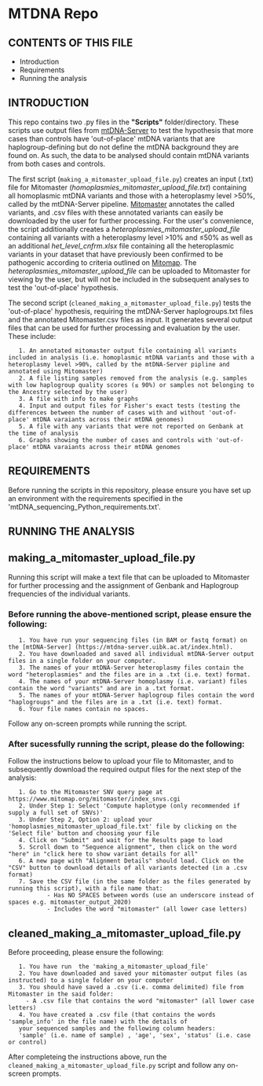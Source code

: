 # MTDNA Repo

CONTENTS OF THIS FILE
---------------------

 * Introduction
 * Requirements
 * Running the analysis

INTRODUCTION
------------
This repo contains two .py files in the **"Scripts"** folder/directory.
These scripts use output files from [mtDNA-Server](https://mtdna-server.uibk.ac.at/index.html) to test the hypothesis that more cases than controls have 'out-of-place' mtDNA variants that are haplogroup-defining but do not define the mtDNA background they are found on. As such, the data to be analysed should contain mtDNA variants from both cases and controls. 

The first script (```making_a_mitomaster_upload_file.py```) creates an input (.txt) file for Mitomaster (_homoplasmies_mitomaster_upload_file.txt_) containing all homoplasmic mtDNA variants and those with a heteroplasmy level >50%, called by the mtDNA-Server pipeline. [Mitomaster](https://www.mitomap.org/foswiki/bin/view/MITOMASTER/WebHome) annotates the called variants, and .csv files with these annotated variants can easily be downloaded by the user for further processing. For the user's convenience, the script additionally creates a _heteroplasmies_mitomaster_upload_file_ containing all variants with a heteroplasmy level >10% and ≤50% as well as an additional _het_level_cnfrm.xlsx_ file containing all the heteroplasmic variants in your dataset that have previously been confirmed to be pathogenic according to criteria outlined on [Mitomap](https://mitomap.org/MITOMAP/ConfirmedCriteria). The _heteroplasmies_mitomaster_upload_file_ can be uploaded to Mitomaster for viewing by the user, but will not be included in the subsequent analyses to test the 'out-of-place' hypothesis.

The second script (```cleaned_making_a_mitomaster_upload_file.py```) tests the 'out-of-place' hypothesis, requiring the mtDNA-Server haplogroups.txt files and the annotated Mitomaster.csv files as input. It generates several output files that can be used for further processing and evaluation by the user. These include:

       1. An annotated mitomaster output file containing all variants included in analysis (i.e. homoplasmic mtDNA variants and those with a heteroplasmy level >90%, called by the mtDNA-Server pipline and annotated using Mitomaster) 
       2. A file listing samples removed from the analysis (e.g. samples with low haplogroup quality scores (≤ 90%) or samples not belonging to the Ancestry selected by the user)
       3. A file with info to make graphs
       4. Input and output files for Fisher's exact tests (testing the differences between the number of cases with and without 'out-of-place' mtDNA varaiants across their mtDNA genomes)
       5. A file with any variants that were not reported on Genbank at the time of analysis
       6. Graphs showing the number of cases and controls with 'out-of-place' mtDNA varaiants across their mtDNA genomes
       

REQUIREMENTS
------------
Before running the scripts in this repository, please ensure you have set up an environment with the requirements specified in the 'mtDNA_sequencing_Python_requirements.txt'.

RUNNING THE ANALYSIS
--------------------

## making_a_mitomaster_upload_file.py
Running this script will make a text file that can be uploaded to Mitomaster for further processing and the assignment of Genbank and Haplogroup frequencies of the individual variants.
### Before running the above-mentioned script, please ensure the following:
       1. You have run your sequencing files (in BAM or fastq format) on the [mtDNA-Server] (https://mtdna-server.uibk.ac.at/index.html).
       2. You have downloaded and saved all individual mtDNA-Server output files in a single folder on your computer.
       3. The names of your mtDNA-Server heteroplasmy files contain the word "heteroplasmies" and the files are in a .txt (i.e. text) format.
       4. The names of your mtDNA-Server homoplasmy (i.e. variant) files contain the word "variants" and are in a .txt format.
       5. The names of your mtDNA-Server haplogroup files contain the word "haplogroups" and the files are in a .txt (i.e. text) format.
       6. Your file names contain no spaces.
       
Follow any on-screen prompts while running the script.

### After sucessfully running the script, please do the following:

 Follow the instructions below to upload your file to Mitomaster, and to subsequently download the required output files for the next step of the analysis:
 
       1. Go to the Mitomaster SNV query page at https://www.mitomap.org/mitomaster/index_snvs.cgi 
       2. Under Step 1: Select 'Compute haplotype (only recommended if supply a full set of SNVs)'
       3. Under Step 2, Option 2: upload your 'homoplasmies_mitomaster_upload_file.txt' file by clicking on the 'Select file' button and choosing your file
       4. Click on "Submit" and wait for the Results page to load 
       5. Scroll down to "Sequence alignment", then click on the word "here" in "click here to show variant details for all"
       6. A new page with "Alignment Details" should load. Click on the "CSV" button to download details of all variants detected (in a .csv format)
       7. Save the CSV file (in the same folder as the files generated by running this script), with a file name that:
               - Has NO SPACES between words (use an underscore instead of spaces e.g. mitomaster_output_2020)
               - Includes the word "mitomaster" (all lower case letters) 
       
       
## cleaned_making_a_mitomaster_upload_file.py

Before proceeding, please ensure the following:

       1. You have run  the 'making_a_mitomaster_upload_file' 
       2. You have downloaded and saved your mitomaster output files (as instructed) to a single folder on your computer
       3. You should have saved a .csv (i.e. comma delimited) file from Mitomaster in the said folder:
         - A .csv file that contains the word "mitomaster" (all lower case letters) 
       4. You have created a .csv file (that contains the words 'sample_info' in the file name) with the details of
       your sequenced samples and the following column headers:
       'sample' (i.e. name of sample) , 'age', 'sex', 'status' (i.e. case or control)
                     
After completeing the instructions above, run the ```cleaned_making_a_mitomaster_upload_file.py``` script and follow any on-screen prompts.
